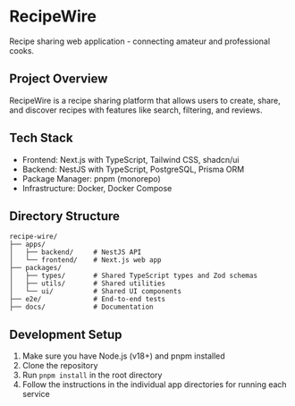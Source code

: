 # RecipeWire

Recipe sharing web application - connecting amateur and professional cooks.

## Project Overview

RecipeWire is a recipe sharing platform that allows users to create, share, and discover recipes with features like search, filtering, and reviews.

## Tech Stack

- Frontend: Next.js with TypeScript, Tailwind CSS, shadcn/ui
- Backend: NestJS with TypeScript, PostgreSQL, Prisma ORM
- Package Manager: pnpm (monorepo)
- Infrastructure: Docker, Docker Compose

## Directory Structure

```
recipe-wire/
├── apps/
│   ├── backend/     # NestJS API
│   └── frontend/    # Next.js web app
├── packages/
│   ├── types/       # Shared TypeScript types and Zod schemas
│   ├── utils/       # Shared utilities
│   └── ui/          # Shared UI components
├── e2e/             # End-to-end tests
├── docs/            # Documentation
```

## Development Setup

1. Make sure you have Node.js (v18+) and pnpm installed
2. Clone the repository
3. Run `pnpm install` in the root directory
4. Follow the instructions in the individual app directories for running each service